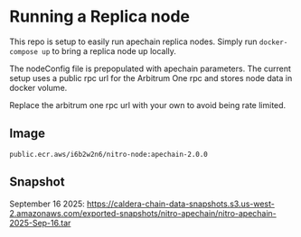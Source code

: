 # Running a Replica node

This repo is setup to easily run apechain replica nodes. Simply run `docker-compose up` to bring a replica node up locally.

The nodeConfig file is prepopulated with apechain parameters. The current setup uses a public rpc url for the Arbitrum One rpc and stores node data in docker volume.

Replace the arbitrum one rpc url with your own to avoid being rate limited.

## Image
`public.ecr.aws/i6b2w2n6/nitro-node:apechain-2.0.0`

## Snapshot
September 16 2025:
https://caldera-chain-data-snapshots.s3.us-west-2.amazonaws.com/exported-snapshots/nitro-apechain/nitro-apechain-2025-Sep-16.tar

